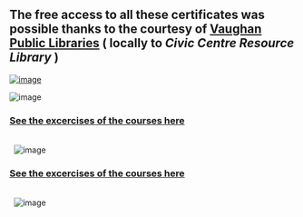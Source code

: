 ## The free access to all these certificates was possible thanks to the courtesy of [**Vaughan Public Libraries**](https://www.vaughanpl.info/databases/view/LinkedIn_Learning)  ( locally to _Civic Centre Resource Library_ )

[![image](https://github.com/GBlanch/Portfolio/assets/136500426/3818a673-e184-4db1-8a7d-c5b2c15b7c6f)](https://github.com/GBlanch/Portfolio/blob/main/0.Files/1.Certificates/2.LinkedIn~Microsoft/1.images/VPL.png)


![image](https://github.com/GBlanch/Portfolio/assets/136500426/4170195c-e572-417b-9f1d-0b24224cb50e)
### [See the excercises of the courses here](https://github.com/GBlanch/Portfolio/tree/main/0.Files/1.Certificates/2.LinkedIn~Microsoft/0.course_files/0.Essentials%20in%20DA)


&nbsp;    
&nbsp;
![image](https://github.com/GBlanch/Portfolio/assets/136500426/7da29f32-ea56-46c0-a545-a2fc28c3343f)
### [See the excercises of the courses here](https://github.com/GBlanch/Portfolio/tree/main/0.Files/1.Certificates/2.LinkedIn~Microsoft/0.course_files/1.Master%20MExcel)


&nbsp;    
&nbsp;
![image](https://github.com/GBlanch/Portfolio/assets/136500426/8549fa1a-2ddb-4ba2-bb54-805f826053ac)


